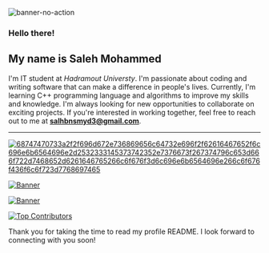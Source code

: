 ![banner-no-action](https://github.com/saleh-bin-sumida/saleh-bin-sumida/assets/84684414/11710152-86cf-4f69-808c-de25b4228448) 


### Hello there!
## My name is Saleh Mohammed
I'm IT student at *Hadramout Universty*.
I'm passionate about coding and writing software that can make a difference in people's lives.
Currently, I'm learning C++ programming language and algorithms to improve my skills and knowledge.
I'm always looking for new opportunities to collaborate on exciting projects. If you're interested in working together,
 feel free to reach out to me at **salhbnsmyd3@gmail.com**.
 
 ---------------------------------------------------------------------
 

[![68747470733a2f2f696d672e736869656c64732e696f2f62616467652f6c696e6b6564696e2d2532333145373742352e7376673f267374796c653d666f722d7468652d6261646765266c6f676f3d6c696e6b6564696e266c6f676f436f6c6f723d7768697465](https://github.com/saleh-bin-sumida/saleh-bin-sumida/assets/84684414/93e836d0-8fd9-42e8-9b40-ecaabf3fdceb)](https://www.linkedin.com/in/saleh-mohammd)

[![Banner](https://leetcode.com/static/images/LeetCode_Sharing.png)](https://leetcode.com/salehmohammd)

[![Banner](https://github.com/saleh-bin-sumida/saleh-bin-sumida/assets/84684414/3c04d405-93cb-4e89-a975-6073e3f2cda3)](https://drive.google.com/file/d/1w5G93B--xSBwV1bBJs2mOsxDUKUm6wBj/view?usp=sharing)


[![Top Contributors](https://github-readme-stats.vercel.app/api?username=saleh-bin-sumida&repo=saleh-bin-sumida)]([https://github.com/anuraghazra/github-readme-stats](https://user-badge.committers.top/yemen/saleh-bin-sumida))



Thank you for taking the time to read my profile README. I look forward to connecting with you soon!


